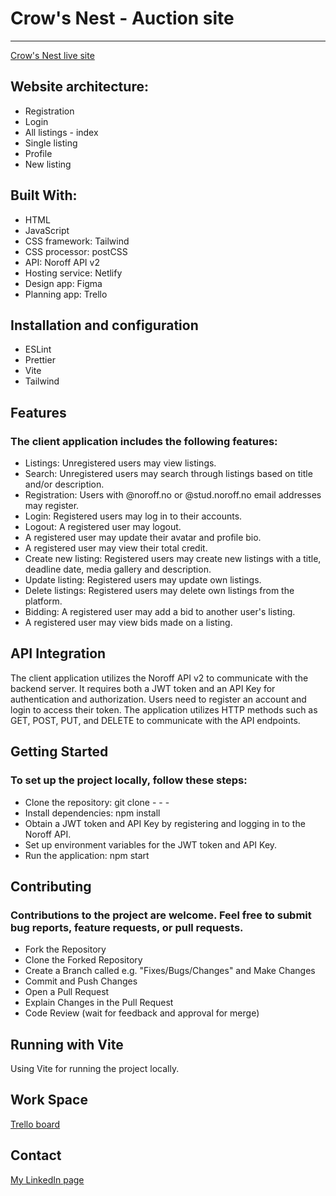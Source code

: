 # Crow's Nest - Auction site
---
[Crow's Nest live site](https://euphonious-mochi-17b774.netlify.app/)


## Website architecture:

- Registration
- Login
- All listings - index
- Single listing
- Profile
- New listing

## Built With:

- HTML
- JavaScript
- CSS framework: Tailwind
- CSS processor: postCSS
- API: Noroff API v2
- Hosting service: Netlify
- Design app: Figma
- Planning app: Trello

## Installation and configuration

- ESLint
- Prettier
- Vite
- Tailwind

## Features

### The client application includes the following features:

- Listings: Unregistered users may view listings.
- Search: Unregistered users may search through listings based on title and/or description.
- Registration: Users with @noroff.no or @stud.noroff.no email addresses may register.
- Login: Registered users may log in to their accounts.
- Logout: A registered user may logout.
- A registered user may update their avatar and profile bio.
- A registered user may view their total credit.
- Create new listing: Registered users may create new listings with a title, deadline date, media gallery and description.
- Update listing: Registered users may update own listings.
- Delete listings: Registered users may delete own listings from the platform.
- Bidding: A registered user may add a bid to another user's listing.
- A registered user may view bids made on a listing.

## API Integration

The client application utilizes the Noroff API v2 to communicate with the backend server. It requires both a JWT token and an API Key for authentication and authorization. Users need to register an account and login to access their token. The application utilizes HTTP methods such as GET, POST, PUT, and DELETE to communicate with the API endpoints.

## Getting Started

### To set up the project locally, follow these steps:

- Clone the repository: git clone - - -
- Install dependencies: npm install
- Obtain a JWT token and API Key by registering and logging in to the Noroff API.
- Set up environment variables for the JWT token and API Key.
- Run the application: npm start

## Contributing

### Contributions to the project are welcome. Feel free to submit bug reports, feature requests, or pull requests.

- Fork the Repository
- Clone the Forked Repository
- Create a Branch called e.g. "Fixes/Bugs/Changes" and Make Changes
- Commit and Push Changes
- Open a Pull Request
- Explain Changes in the Pull Request
- Code Review (wait for feedback and approval for merge)

## Running with Vite
Using Vite for running the project locally.

## Work Space

[Trello board](https://trello.com/b/vqbQYMQW/crows-nest-semester-project-2)

## Contact

[My LinkedIn page](https://www.linkedin.com/in/anne-serine-johannessen-587b4024a/)



